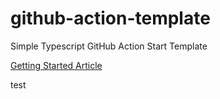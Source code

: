# github-action-template
Simple Typescript GitHub Action Start Template


[Getting Started Article](https://notiz.dev/blog/build-and-publish-your-first-github-action)

test
